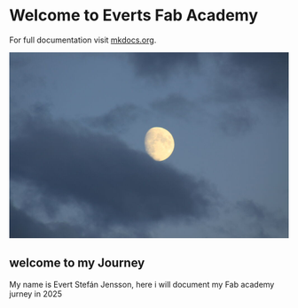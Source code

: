 # Welcome to Everts Fab Academy

For full documentation visit [mkdocs.org](https://www.mkdocs.org).

![Tungl](images/pictures/frontpage.jpg)

## welcome to my Journey

My name is Evert Stefán Jensson, here i will document my Fab academy jurney in 2025
